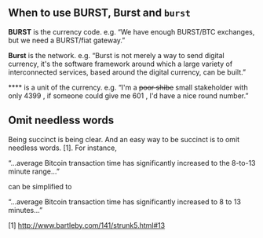 <languages/> <translate>

When to use BURST, Burst and `burst`
------------------------------------

**BURST** is the currency code. e.g. “We have enough BURST/BTC exchanges, but we need a BURST/fiat gateway.”

**Burst** is the network. e.g. “Burst is not merely a way to send digital currency, it's the software framework around which a large variety of interconnected services, based around the digital currency, can be built.”

**** is a unit of the currency. e.g. “I'm a ~~poor shibe~~ small stakeholder with only 4399 , if someone could give me 601 , I'd have a nice round number.”

Omit needless words
-------------------

Being succinct is being clear. And an easy way to be succinct is to omit needless words. [1]. For instance,

“...average Bitcoin transaction time has significantly increased to the 8-to-13 minute range...”

can be simplified to

“...average Bitcoin transaction time has significantly increased to 8 to 13 minutes...”

<references/>
</translate>

[1] <http://www.bartleby.com/141/strunk5.html#13>

